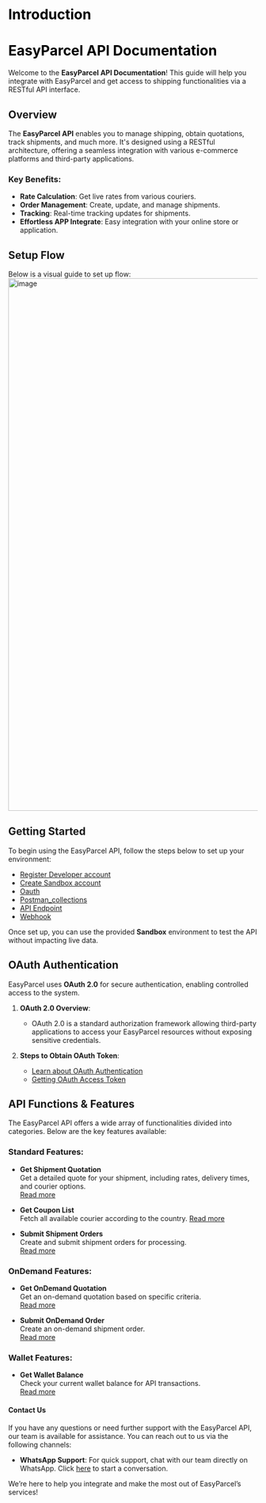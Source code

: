 # <span style="color: black;"> Introduction </span>
# <span style="color: black;"> EasyParcel API Documentation </span>

Welcome to the **EasyParcel API Documentation**! This guide will help you integrate with EasyParcel and get access to shipping functionalities via a RESTful API interface. 


## **Overview**

The **EasyParcel API** enables you to manage shipping, obtain quotations, track shipments, and much more. It's designed using a RESTful architecture, offering a seamless integration with various e-commerce platforms and third-party applications.

### **Key Benefits**:
- **Rate Calculation**: Get live rates from various couriers.
- **Order Management**: Create, update, and manage shipments.
- **Tracking**: Real-time tracking updates for shipments.
- **Effortless APP Integrate**: Easy integration with your online store or application.

## **Setup Flow**

Below is a visual guide to set up flow:
<img width="576" height="1076" alt="image" src="https://github.com/user-attachments/assets/89d588d1-1d17-4b17-baed-f418789ad916" />



## **Getting Started**

To begin using the EasyParcel API, follow the steps below to set up your environment:

- [Register Developer account](#developer-Hub)
- [Create Sandbox account](#sandbox-account)
- [Oauth](#oauth-2-0)
- [Postman_collections](#postman-collection)
- [API Endpoint](#api-functions-amp-features)
- [Webhook](#webhooks)

Once set up, you can use the provided **Sandbox** environment to test the API without impacting live data.



## **OAuth Authentication**

EasyParcel uses **OAuth 2.0** for secure authentication, enabling controlled access to the system.

1. **OAuth 2.0 Overview**:
    - OAuth 2.0 is a standard authorization framework allowing third-party applications to access your EasyParcel resources without exposing sensitive credentials.
  
2. **Steps to Obtain OAuth Token**:
    - [Learn about OAuth Authentication](#oauth-authentications)
    - [Getting OAuth Access Token](#get-oauth-access-token)


## **API Functions & Features**

The EasyParcel API offers a wide array of functionalities divided into categories. Below are the key features available:

### **Standard Features**:
- **Get Shipment Quotation**  
  Get a detailed quote for your shipment, including rates, delivery times, and courier options.  
  [Read more](#shipment-quotations)

- **Get Coupon List**  
  Fetch all available courier according to the country.
  [Read more](#coupon-feature)

- **Submit Shipment Orders**  
  Create and submit shipment orders for processing.  
  [Read more](#submit-orders)

### **OnDemand Features**:
- **Get OnDemand Quotation**  
  Get an on-demand quotation based on specific criteria.  
  [Read more](#ondmeand-quotation)

- **Submit OnDemand Order**  
  Create an on-demand shipment order.  
  [Read more](#ondemand-order-submission)

### **Wallet Features**:
- **Get Wallet Balance**  
  Check your current wallet balance for API transactions.  
  [Read more](#wallet-balance)


#### **Contact Us**

If you have any questions or need further support with the EasyParcel API, our team is available for assistance. You can reach out to us via the following channels:
- **WhatsApp Support**: For quick support, chat with our team directly on WhatsApp. Click [here](https://wa.me/6042023160) to start a conversation.

We’re here to help you integrate and make the most out of EasyParcel’s services!
